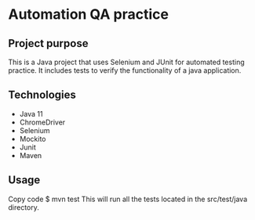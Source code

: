 # Automation QA practice

## Project purpose

This is a Java project that uses Selenium and JUnit for automated testing practice.
It includes tests to verify the functionality of a java application.

## Technologies

* Java 11
* ChromeDriver
* Selenium
* Mockito
* Junit
* Maven

## Usage

Copy code
$ mvn test
This will run all the tests located in the src/test/java directory.
 